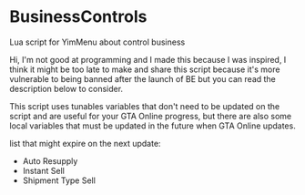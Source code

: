 # BusinessControls
Lua script for YimMenu about control business

Hi, I'm not good at programming and I made this because I was inspired, I think it might be too late to make and share this script because it's more vulnerable to being banned after the launch of BE but you can read the description below to consider.

This script uses tunables variables that don't need to be updated on the script and are useful for your GTA Online progress, but there are also some local variables that must be updated in the future when GTA Online updates.

list that might expire on the next update:

- Auto Resupply
- Instant Sell
- Shipment Type Sell
